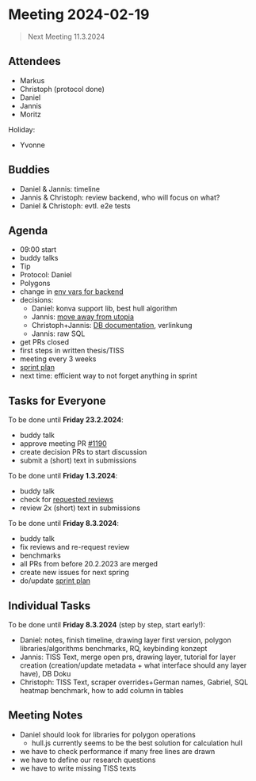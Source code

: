 # Meeting 2024-02-19

> Next Meeting 11.3.2024

## Attendees

- Markus
- Christoph (protocol done)
- Daniel
- Jannis
- Moritz

Holiday:

- Yvonne

## Buddies

- Daniel & Jannis: timeline
- Jannis & Christoph: review backend, who will focus on what?
- Daniel & Christoph: evtl. e2e tests

## Agenda

- 09:00 start
- buddy talks
- Tip
- Protocol: Daniel
- Polygons
- change in [env vars for backend](https://pull.permaplant.net/1184)
- decisions:
  - Daniel: konva support lib, best hull algorithm
  - Jannis: [move away from utopia](https://issues.permaplant.net/1181)
  - Christoph+Jannis: [DB documentation](https://issues.permaplant.net/1185), verlinkung
  - Jannis: raw SQL
- get PRs closed
- first steps in written thesis/TISS
- meeting every 3 weeks
- [sprint plan](https://project.permaplant.net)
- next time: efficient way to not forget anything in sprint

## Tasks for Everyone

To be done until **Friday 23.2.2024**:

- buddy talk
- approve meeting PR [#1190](https://pull.permaplant.net/1190/files)
- create decision PRs to start discussion
- submit a (short) text in submissions

To be done until **Friday 1.3.2024**:

- buddy talk
- check for [requested reviews](https://pulls.permaplant.net/?q=is%3Aopen+user-review-requested%3A%40me)
- review 2x (short) text in submissions

To be done until **Friday 8.3.2024**:

- buddy talk
- fix reviews and re-request review
- benchmarks
- all PRs from before 20.2.2023 are merged
- create new issues for next spring
- do/update [sprint plan](https://project.permaplant.net)

## Individual Tasks

To be done until **Friday 8.3.2024** (step by step, start early!):

- Daniel: notes, finish timeline, drawing layer first version, polygon libraries/algorithms benchmarks, RQ, keybinding konzept
- Jannis: TISS Text, merge open prs, drawing layer, tutorial for layer creation (creation/update metadata + what interface should any layer have), DB Doku
- Christoph: TISS Text, scraper overrides+German names, Gabriel, SQL heatmap benchmark, how to add column in tables

## Meeting Notes

- Daniel should look for libraries for polygon operations
  - hull.js currently seems to be the best solution for calculation hull
- we have to check performance if many free lines are drawn
- we have to define our research questions
- we have to write missing TISS texts
